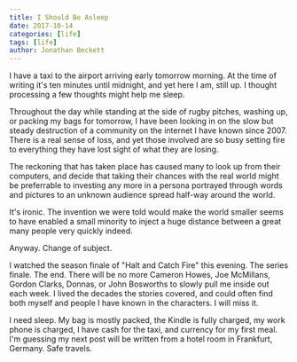 ```yaml
---
title: I Should Be Asleep
date: 2017-10-14
categories: [life]
tags: [life]
author: Jonathan Beckett
---
```


I have a taxi to the airport arriving early tomorrow morning. At the time of writing it's ten minutes until midnight, and yet here I am, still up. I thought processing a few thoughts might help me sleep.

Throughout the day while standing at the side of rugby pitches, washing up, or packing my bags for tomorrow, I have been looking in on the slow but steady destruction of a community on the internet I have known since 2007. There is a real sense of loss, and yet those involved are so busy setting fire to everything they have lost sight of what they are losing.

The reckoning that has taken place has caused many to look up from their computers, and decide that taking their chances with the real world might be preferrable to investing any more in a persona portrayed through words and pictures to an unknown audience spread half-way around the world.

It's ironic. The invention we were told would make the world smaller seems to have enabled a small minority to inject a huge distance between a great many people very quickly indeed.

Anyway. Change of subject.

I watched the season finale of "Halt and Catch Fire" this evening. The series finale. The end. There will be no more Cameron Howes, Joe McMillans, Gordon Clarks, Donnas, or John Bosworths to slowly pull me inside out each week. I lived the decades the stories covered, and could often find both myself and people I have known in the characters. I will miss it.

I need sleep. My bag is mostly packed, the Kindle is fully charged, my work phone is charged, I have cash for the taxi, and currency for my first meal. I'm guessing my next post will be written from a hotel room in Frankfurt, Germany. Safe travels.